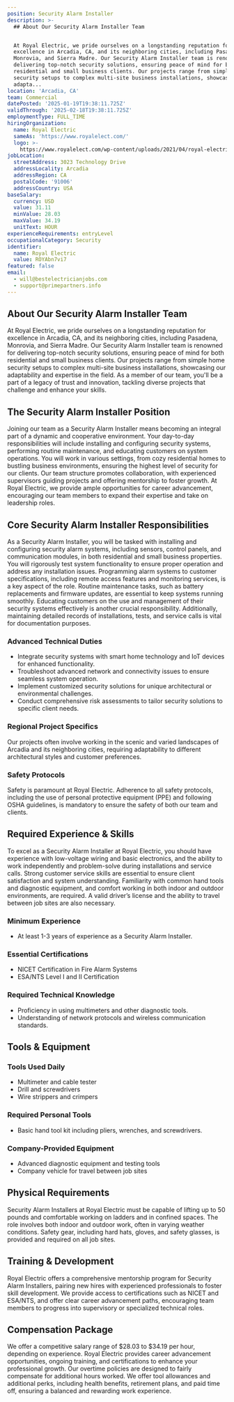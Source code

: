 ```yaml
---
position: Security Alarm Installer
description: >-
  ## About Our Security Alarm Installer Team


  At Royal Electric, we pride ourselves on a longstanding reputation for
  excellence in Arcadia, CA, and its neighboring cities, including Pasadena,
  Monrovia, and Sierra Madre. Our Security Alarm Installer team is renowned for
  delivering top-notch security solutions, ensuring peace of mind for both
  residential and small business clients. Our projects range from simple home
  security setups to complex multi-site business installations, showcasing our
  adapta...
location: 'Arcadia, CA'
team: Commercial
datePosted: '2025-01-19T19:38:11.725Z'
validThrough: '2025-02-18T19:38:11.725Z'
employmentType: FULL_TIME
hiringOrganization:
  name: Royal Electric
  sameAs: 'https://www.royalelect.com/'
  logo: >-
    https://www.royalelect.com/wp-content/uploads/2021/04/royal-electric-logo-full-color-rgb.svg
jobLocation:
  streetAddress: 3023 Technology Drive
  addressLocality: Arcadia
  addressRegion: CA
  postalCode: '91006'
  addressCountry: USA
baseSalary:
  currency: USD
  value: 31.11
  minValue: 28.03
  maxValue: 34.19
  unitText: HOUR
experienceRequirements: entryLevel
occupationalCategory: Security
identifier:
  name: Royal Electric
  value: ROYAbn7vi7
featured: false
email:
  - will@bestelectricianjobs.com
  - support@primepartners.info
---
```




## About Our Security Alarm Installer Team

At Royal Electric, we pride ourselves on a longstanding reputation for excellence in Arcadia, CA, and its neighboring cities, including Pasadena, Monrovia, and Sierra Madre. Our Security Alarm Installer team is renowned for delivering top-notch security solutions, ensuring peace of mind for both residential and small business clients. Our projects range from simple home security setups to complex multi-site business installations, showcasing our adaptability and expertise in the field. As a member of our team, you'll be a part of a legacy of trust and innovation, tackling diverse projects that challenge and enhance your skills.

## The Security Alarm Installer Position

Joining our team as a Security Alarm Installer means becoming an integral part of a dynamic and cooperative environment. Your day-to-day responsibilities will include installing and configuring security systems, performing routine maintenance, and educating customers on system operations. You will work in various settings, from cozy residential homes to bustling business environments, ensuring the highest level of security for our clients. Our team structure promotes collaboration, with experienced supervisors guiding projects and offering mentorship to foster growth. At Royal Electric, we provide ample opportunities for career advancement, encouraging our team members to expand their expertise and take on leadership roles.

## Core Security Alarm Installer Responsibilities

As a Security Alarm Installer, you will be tasked with installing and configuring security alarm systems, including sensors, control panels, and communication modules, in both residential and small business properties. You will rigorously test system functionality to ensure proper operation and address any installation issues. Programming alarm systems to customer specifications, including remote access features and monitoring services, is a key aspect of the role. Routine maintenance tasks, such as battery replacements and firmware updates, are essential to keep systems running smoothly. Educating customers on the use and management of their security systems effectively is another crucial responsibility. Additionally, maintaining detailed records of installations, tests, and service calls is vital for documentation purposes.

### Advanced Technical Duties

- Integrate security systems with smart home technology and IoT devices for enhanced functionality.
- Troubleshoot advanced network and connectivity issues to ensure seamless system operation.
- Implement customized security solutions for unique architectural or environmental challenges.
- Conduct comprehensive risk assessments to tailor security solutions to specific client needs.

### Regional Project Specifics

Our projects often involve working in the scenic and varied landscapes of Arcadia and its neighboring cities, requiring adaptability to different architectural styles and customer preferences. 

### Safety Protocols

Safety is paramount at Royal Electric. Adherence to all safety protocols, including the use of personal protective equipment (PPE) and following OSHA guidelines, is mandatory to ensure the safety of both our team and clients.

## Required Experience & Skills

To excel as a Security Alarm Installer at Royal Electric, you should have experience with low-voltage wiring and basic electronics, and the ability to work independently and problem-solve during installations and service calls. Strong customer service skills are essential to ensure client satisfaction and system understanding. Familiarity with common hand tools and diagnostic equipment, and comfort working in both indoor and outdoor environments, are required. A valid driver’s license and the ability to travel between job sites are also necessary.

### Minimum Experience

- At least 1-3 years of experience as a Security Alarm Installer.

### Essential Certifications

- NICET Certification in Fire Alarm Systems
- ESA/NTS Level I and II Certification

### Required Technical Knowledge

- Proficiency in using multimeters and other diagnostic tools.
- Understanding of network protocols and wireless communication standards.

## Tools & Equipment

### Tools Used Daily

- Multimeter and cable tester
- Drill and screwdrivers
- Wire strippers and crimpers

### Required Personal Tools

- Basic hand tool kit including pliers, wrenches, and screwdrivers.

### Company-Provided Equipment

- Advanced diagnostic equipment and testing tools
- Company vehicle for travel between job sites

## Physical Requirements

Security Alarm Installers at Royal Electric must be capable of lifting up to 50 pounds and comfortable working on ladders and in confined spaces. The role involves both indoor and outdoor work, often in varying weather conditions. Safety gear, including hard hats, gloves, and safety glasses, is provided and required on all job sites.

## Training & Development

Royal Electric offers a comprehensive mentorship program for Security Alarm Installers, pairing new hires with experienced professionals to foster skill development. We provide access to certifications such as NICET and ESA/NTS, and offer clear career advancement paths, encouraging team members to progress into supervisory or specialized technical roles.

## Compensation Package

We offer a competitive salary range of $28.03 to $34.19 per hour, depending on experience. Royal Electric provides career advancement opportunities, ongoing training, and certifications to enhance your professional growth. Our overtime policies are designed to fairly compensate for additional hours worked. We offer tool allowances and additional perks, including health benefits, retirement plans, and paid time off, ensuring a balanced and rewarding work experience.